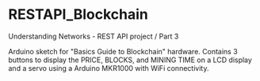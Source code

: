 # RESTAPI_Blockchain
Understanding Networks - REST API project / Part 3

Arduino sketch for "Basics Guide to Blockchain" hardware. Contains 3 buttons to display the PRICE, BLOCKS, and MINING TIME on a LCD display and a servo using a Arduino MKR1000 with WiFi connectivity.
